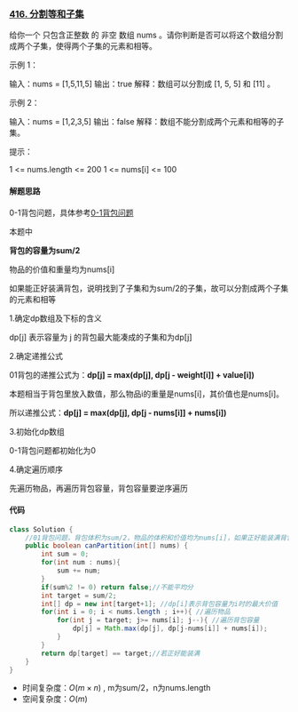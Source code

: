 ### [416. 分割等和子集](https://leetcode.cn/problems/partition-equal-subset-sum/)

给你一个 只包含正整数 的 非空 数组 nums 。请你判断是否可以将这个数组分割成两个子集，使得两个子集的元素和相等。

示例 1：

输入：nums = [1,5,11,5]
输出：true
解释：数组可以分割成 [1, 5, 5] 和 [11] 。

示例 2：

输入：nums = [1,2,3,5]
输出：false
解释：数组不能分割成两个元素和相等的子集。


提示：

1 <= nums.length <= 200
1 <= nums[i] <= 100

#### 解题思路

0-1背包问题，具体参考[0-1背包问题](./0-1背包问题.md) 

本题中

**背包的容量为sum/2**

物品的价值和重量均为nums[i]

如果能正好装满背包，说明找到了子集和为sum/2的子集，故可以分割成两个子集的元素和相等

1.确定dp数组及下标的含义

dp[j] 表示容量为 j 的背包最大能凑成的子集和为dp[j]

2.确定递推公式

01背包的递推公式为：**dp[j] = max(dp[j], dp[j - weight[i]] + value[i])**

本题相当于背包里放入数值，那么物品i的重量是nums[i]，其价值也是nums[i]。

所以递推公式：**dp[j] = max(dp[j], dp[j - nums[i]] + nums[i])**

3.初始化dp数组

0-1背包问题都初始化为0

4.确定遍历顺序

先遍历物品，再遍历背包容量，背包容量要逆序遍历



#### 代码

```java
class Solution {
    //01背包问题，背包体积为sum/2，物品的体积和价值均为nums[i]，如果正好能装满背包，返回true
    public boolean canPartition(int[] nums) {
        int sum = 0;
        for(int num : nums){
            sum += num;
        }
        if(sum%2 != 0) return false;//不能平均分
        int target = sum/2;
        int[] dp = new int[target+1]; //dp[i]表示背包容量为i时的最大价值
        for(int i = 0; i < nums.length ; i++){ //遍历物品
            for(int j = target; j>= nums[i]; j--){ //遍历背包容量
                dp[j] = Math.max(dp[j], dp[j-nums[i]] + nums[i]);
            }
        }
        return dp[target] == target;//若正好能装满
    }
}
```

- 时间复杂度：$O(m × n)$ , m为sum/2，n为nums.length
- 空间复杂度：$O(m)$

